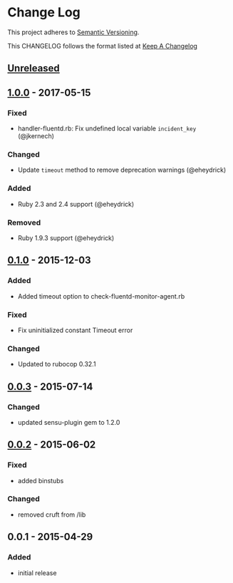 # Change Log
This project adheres to [Semantic Versioning](http://semver.org/).

This CHANGELOG follows the format listed at [Keep A Changelog](http://keepachangelog.com/)

## [Unreleased]

## [1.0.0] - 2017-05-15
### Fixed
- handler-fluentd.rb: Fix undefined local variable `incident_key` (@jkernech)

### Changed
- Update `timeout` method to remove deprecation warnings (@eheydrick)

### Added
- Ruby 2.3 and 2.4 support (@eheydrick)

### Removed
- Ruby 1.9.3 support (@eheydrick)

## [0.1.0] - 2015-12-03
### Added
- Added timeout option to check-fluentd-monitor-agent.rb

### Fixed
- Fix uninitialized constant Timeout error

### Changed
- Updated to rubocop 0.32.1

## [0.0.3] - 2015-07-14
### Changed
- updated sensu-plugin gem to 1.2.0

## [0.0.2] - 2015-06-02
### Fixed
- added binstubs

### Changed
- removed cruft from /lib

## 0.0.1 - 2015-04-29
### Added
- initial release

[Unreleased]: https://github.com/sensu-plugins/sensu-plugins-fluentd/compare/1.0.0...HEAD
[1.0.0]: https://github.com/sensu-plugins/sensu-plugins-fluentd/compare/0.1.0...1.0.0
[0.1.0]: https://github.com/sensu-plugins/sensu-plugins-fluentd/compare/0.0.3...0.1.0
[0.0.3]: https://github.com/sensu-plugins/sensu-plugins-fluentd/compare/0.0.2...0.0.3
[0.0.2]: https://github.com/sensu-plugins/sensu-plugins-fluentd/compare/0.0.1...0.0.2

